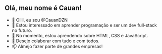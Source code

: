 ## Olá, meu nome é Cauan!

- 👋 Oiiii, eu sou @CauanDZN
- 👀 Estou interessado em aprender programação e ser um dev full-stack no futuro.
- 🌱 No momento, estou aprendendo sobre HTML, CSS e JavaScript.
- 💞️ Desejo colaborar com tudo e com todos.
- 📫 Almejo fazer parte de grandes empresas! 
